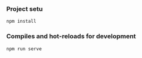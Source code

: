 ### Project setu
```
npm install
```

### Compiles and hot-reloads for development
```
npm run serve
```
